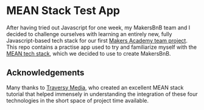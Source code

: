 # MEAN Stack Test App

After having tried out Javascript for one week, my MakersBnB team and I decided to challenge ourselves with learning an entirely new, fully Javascript-based tech stack for our first [Makers Academy team project](https://github.com/motri/Makersbnb). This repo contains a practise app used to try and familiarize myself with the [MEAN tech stack](https://en.wikipedia.org/wiki/MEAN_(software_bundle)), which we decided to use to create MakersBnB.

Acknowledgements 
----------------

Many thanks to [Traversy Media](https://www.youtube.com/channel/UC29ju8bIPH5as8OGnQzwJyA), who created an excellent MEAN stack tutorial that helped immensely in understanding the integration of these four technologies in the short space of project time available.
